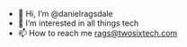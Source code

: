 - 👋 Hi, I’m @danielragsdale
- 👀 I’m interested in all things tech
- 📫 How to reach me rags@twosixtech.com

<!---
danielragsdale/danielragsdale is a ✨ special ✨ repository because its `README.md` (this file) appears on your GitHub profile.
You can click the Preview link to take a look at your changes.
--->
